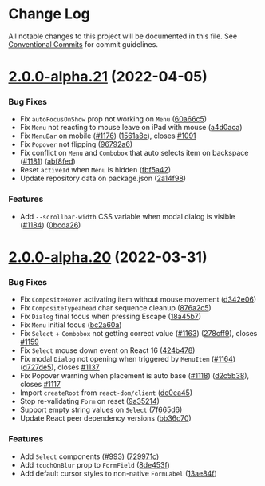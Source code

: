 # Change Log

All notable changes to this project will be documented in this file.
See [Conventional Commits](https://conventionalcommits.org) for commit guidelines.

# [2.0.0-alpha.21](https://github.com/ariakit/ariakit/compare/ariakit@2.0.0-alpha.20...ariakit@2.0.0-alpha.21) (2022-04-05)


### Bug Fixes

* Fix `autoFocusOnShow` prop not working on `Menu` ([60a66c5](https://github.com/ariakit/ariakit/commit/60a66c5ed940fcaab3b1772b9b89f6858bdb20b0))
* Fix `Menu` not reacting to mouse leave on iPad with mouse ([a4d0aca](https://github.com/ariakit/ariakit/commit/a4d0acad8c45449349184b777107760810ca276a))
* Fix `MenuBar` on mobile ([#1176](https://github.com/ariakit/ariakit/issues/1176)) ([1561a8c](https://github.com/ariakit/ariakit/commit/1561a8c80667820dcd26929316a95065bbbe5aac)), closes [#1091](https://github.com/ariakit/ariakit/issues/1091)
* Fix `Popover` not flipping ([96792a6](https://github.com/ariakit/ariakit/commit/96792a6094a716a4a6f5c16139e116509e7f2e30))
* Fix conflict on `Menu` and `Combobox` that auto selects item on backspace ([#1181](https://github.com/ariakit/ariakit/issues/1181)) ([abf8fed](https://github.com/ariakit/ariakit/commit/abf8fed2005e8b5d2745f02644c5c8a94f2e5b5e))
* Reset `activeId` when `Menu` is hidden ([fbf5a42](https://github.com/ariakit/ariakit/commit/fbf5a42546f7cca23441442582f51b71a40250da))
* Update repository data on package.json ([2a14f98](https://github.com/ariakit/ariakit/commit/2a14f98bf19d713dd145d4dfa2e5775f5469ce9c))


### Features

* Add `--scrollbar-width` CSS variable when modal dialog is visible ([#1184](https://github.com/ariakit/ariakit/issues/1184)) ([0bcda26](https://github.com/ariakit/ariakit/commit/0bcda261fb55d86cb382ff8a299d7765555846e7))





# [2.0.0-alpha.20](https://github.com/ariakit/ariakit/compare/ariakit@2.0.0-alpha.19...ariakit@2.0.0-alpha.20) (2022-03-31)


### Bug Fixes

* Fix `CompositeHover` activating item without mouse movement ([d342e06](https://github.com/ariakit/ariakit/commit/d342e06c7726a7e8c00df0e6c41758aa73a3d775))
* Fix `CompositeTypeahead` char sequence cleanup ([876a2c5](https://github.com/ariakit/ariakit/commit/876a2c5a4fc941f52c29449d65e778d9746ee914))
* Fix `Dialog` final focus when pressing Escape ([18a45b7](https://github.com/ariakit/ariakit/commit/18a45b7de7ed63627b4e1389f5b3b18e67adc3df))
* Fix `Menu` initial focus ([bc2a60a](https://github.com/ariakit/ariakit/commit/bc2a60a77bb2eca7ef20a9792c960b13aeb36a76))
* Fix `Select` + `Combobox` not getting correct value ([#1163](https://github.com/ariakit/ariakit/issues/1163)) ([278cff9](https://github.com/ariakit/ariakit/commit/278cff90b700de972ceae5114acc3b142ba0377d)), closes [#1159](https://github.com/ariakit/ariakit/issues/1159)
* Fix `Select` mouse down event on React 16 ([424b478](https://github.com/ariakit/ariakit/commit/424b478115e2d0f7fc99d46d7ab66f2b7cac1cc9))
* Fix modal `Dialog` not opening when triggered by `MenuItem` ([#1164](https://github.com/ariakit/ariakit/issues/1164)) ([d727de5](https://github.com/ariakit/ariakit/commit/d727de516f643f0a4f7973f0670b32fb1ca0f48d)), closes [#1137](https://github.com/ariakit/ariakit/issues/1137)
* Fix Popover warning when placement is auto base ([#1118](https://github.com/ariakit/ariakit/issues/1118)) ([d2c5b38](https://github.com/ariakit/ariakit/commit/d2c5b384f817b7650f7c4b552fe4a85409e9bd6e)), closes [#1117](https://github.com/ariakit/ariakit/issues/1117)
* Import `createRoot` from `react-dom/client` ([de0ea45](https://github.com/ariakit/ariakit/commit/de0ea45d5d2d8502d84b3f7c8961fa816fee908b))
* Stop re-validating `Form` on reset ([9a35214](https://github.com/ariakit/ariakit/commit/9a352141fda1fc04e77cea984747c56e91cb6a70))
* Support empty string values on `Select` ([7f665d6](https://github.com/ariakit/ariakit/commit/7f665d6f3041e153cbb72e5bcf8e3aacd06c3935))
* Update React peer dependency versions ([bb36c70](https://github.com/ariakit/ariakit/commit/bb36c709b4ec0444941f7b7ac60e311b55ccbe9d))


### Features

* Add `Select` components ([#993](https://github.com/ariakit/ariakit/issues/993)) ([729971c](https://github.com/ariakit/ariakit/commit/729971c1471e3ccd16ece63cae568357f3741704))
* Add `touchOnBlur` prop to `FormField` ([8de453f](https://github.com/ariakit/ariakit/commit/8de453fadab2f8b280d23e1f64f32da7e2eb8c51))
* Add default cursor styles to non-native `FormLabel` ([13ae84f](https://github.com/ariakit/ariakit/commit/13ae84fc10a253bbdb17ca7329a3cedc9d3ba9a1))
